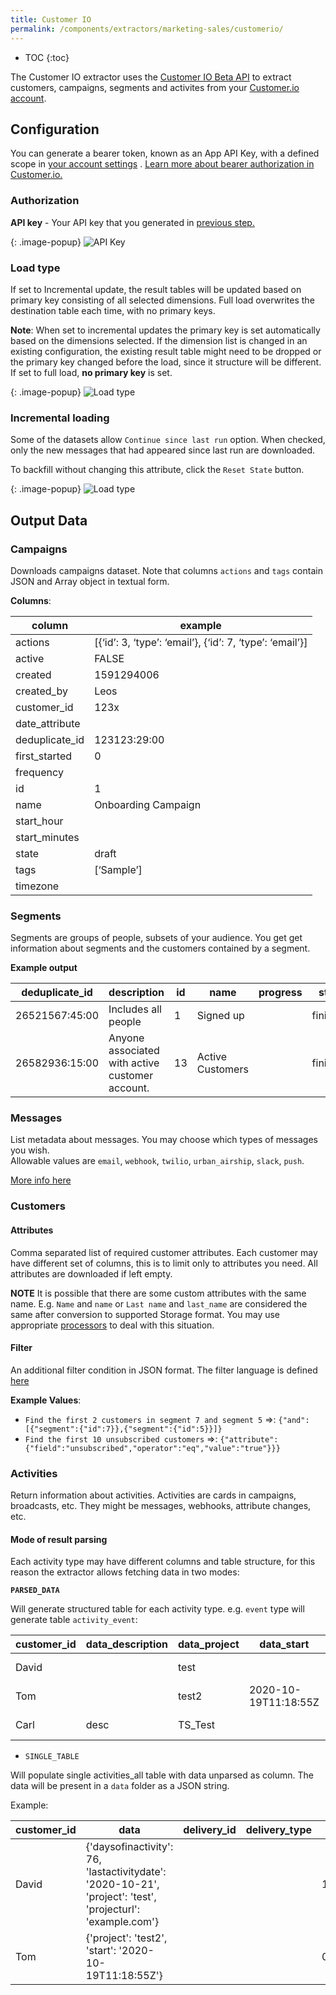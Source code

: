 ```yaml
---
title: Customer IO
permalink: /components/extractors/marketing-sales/customerio/
---
```


* TOC
{:toc}

The Customer IO extractor uses the [Customer IO Beta API](https://customer.io/docs/api/#tag/betaOverview) 
to extract customers, campaigns, segments and activites from your [Customer.io account](https://customer.io/). 


## Configuration

You can generate a bearer token, known as an App API Key, with a defined scope in [your account settings](https://fly.customer.io/settings/api_credentials?keyType=app)
. [Learn more about bearer authorization in Customer.io.](https://customer.io/docs/managing-credentials)


### Authorization

**API key** - Your API key that you generated in [previous step.](/components/extractors/marketing-sales/customerio/#configuration)


{: .image-popup}
![API Key](/components/extractors/marketing-sales/customerio/api_key.png)

### Load type

If set to Incremental update, the result tables will be updated based on primary key consisting of all selected dimensions. Full load overwrites the destination table each time, with no primary keys.

**Note**: When set to incremental updates the primary key is set automatically based on the dimensions selected. 
If the dimension list is changed in an existing configuration, the existing result table might need to be dropped or the primary key changed before the load, since it structure 
will be different. If set to full load, **no primary key** is set.


{: .image-popup}
![Load type](/components/extractors/marketing-sales/customerio/load_type.png)

### Incremental loading

Some of the datasets allow `Continue since last run` option. When checked, only the new messages that had appeared since last run are downloaded. 

To backfill without changing this attribute, click the `Reset State` button.


{: .image-popup}
![Load type](/components/extractors/marketing-sales/customerio/incremental.png)

## Output Data
### Campaigns

Downloads campaigns dataset. Note that columns `actions` and `tags` contain JSON and Array object in textual form.

**Columns**:

| column         | example                                                  |
|----------------|----------------------------------------------------------|
| actions        | [{‘id’: 3, ‘type’: ‘email’}, {‘id’: 7, ‘type’: ‘email’}] |
| active         |                           FALSE                          |
| created        |                                               1591294006 |
| created_by     | Leos                                                     |
| customer_id    | 123x                                                     |
| date_attribute |                                                          |
| deduplicate_id |                                             123123:29:00 |
| first_started  |                                                        0 |
| frequency      |                                                          |
| id             |                                                        1 |
| name           | Onboarding Campaign                                      |
| start_hour     |                                                          |
| start_minutes  |                                                          |
| state          | draft                                                    |
| tags           | [‘Sample’]                                               |
| timezone       |                                                          |

### Segments

Segments are groups of people, subsets of your audience. You get get information about segments and the customers contained by a segment. 

**Example output**

| deduplicate_id | description                                                                                                                                                               | id | name             | progress | state    | tags |    type |
|----------------|---------------------------------------------------------------------------------------------------------------------------------------------------------------------------|----|------------------|----------|----------|------|--------:|
| 26521567:45:00 | Includes all people|  1 | Signed up        |          | finished |      | dynamic |
| 26582936:15:00 | Anyone associated with active customer account.                                                                                                                           | 13 | Active Customers |          | finished |      | dynamic |


### Messages

List metadata about messages. You may choose which types of messages you wish.  
Allowable values are `email`, `webhook`, `twilio`, `urban_airship`, `slack`, `push`.

[More info here](https://customer.io/docs/api/#apibeta-apimessagesmessages_list) 



### Customers

#### Attributes

Comma separated list of required customer attributes. 
Each customer may have different set of columns, this is to limit only to attributes you need. All attributes are downloaded if left empty.

**NOTE** It is possible that there are some custom attributes with the same name. E.g. `Name` and `name` 
or `Last name` and `last_name` are considered the same after conversion to supported Storage format. 
You may use appropriate [processors](https://developers.keboola.com/extend/component/processors/) to deal with this situation.

#### Filter

An additional filter condition in JSON format. The filter language is defined [here](https://customer.io/docs/documentation/api-triggered-data-format.html#general-syntax)

**Example Values**: 

- `Find the first 2 customers in segment 7 and segment 5` =>: `{"and":[{"segment":{"id":7}},{"segment":{"id":5}}]}`
- `Find the first 10 unsubscribed customers` =>: `{"attribute":{"field":"unsubscribed","operator":"eq","value":"true"}}}`


### Activities 
 
 Return information about activities. Activities are cards in campaigns, broadcasts, etc. They might be messages, webhooks, attribute changes, etc.


#### Mode of result parsing

Each activity type may have different columns and table structure, for this reason the extractor allows fetching data in two modes:

**`PARSED_DATA`**
 
 Will generate structured table for each activity type. e.g. `event` type will generate table `activity_event`:
 
 | customer_id | data_description | data_project | data_start           | id      | name             | timestamp  |  type |
|-------------|------------------|--------------|----------------------|---------|------------------|------------|------:|
| David       |                  | test         |                      | 1234d   | inactive project | 1609808524 | event |
| Tom         |                  | test2        | 2020-10-19T11:18:55Z | 3467g   | enroll           | 1603120800 | event |
| Carl        | desc             | TS_Test      |                      | 667676h | credit grant     | 1616382356 | event |
 
 
- `SINGLE_TABLE` 

Will populate single activities_all table with data unparsed as column. The data will be present in a `data` folder as a JSON string.
 
 Example:

| customer_id               | data                                                                                                                                                                | delivery_id | delivery_type | id                         | timestamp  |  type |
|---------------------------|---------------------------------------------------------------------------------------------------------------------------------------------------------------------|-------------|---------------|----------------------------|------------|------:|
| David| {'daysofinactivity': 76, 'lastactivitydate': '2020-10-21', 'project': 'test', 'projecturl': 'example.com'} |             |               | 1234d | 1609808524 | event |
| Tom  | {'project': 'test2', 'start': '2020-10-19T11:18:55Z'}                                                |             |               | 01EN0Q4 | 1603120800 | event |


